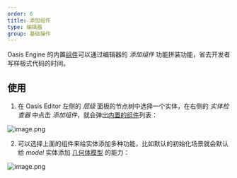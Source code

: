 ```yaml
---
order: 6
title: 添加组件
type: 编辑器
group: 基础操作
---
```


Oasis Engine 的内置[组件](${docs}entity-cn#常用组件)可以通过编辑器的 *添加组件* 功能拼装功能，省去开发者写样板式代码的时间。

## 使用

1. 在 Oasis Editor 左侧的 *层级* 面板的节点树中选择一个实体，在右侧的 *实体检查器* 中点击 *添加组件*，就会弹出[内置的组件](${docs}entity-cn#常用组件)列表：

![image.png](https://gw.alipayobjects.com/mdn/rms_d27172/afts/img/A*9czlQr5O-YYAAAAAAAAAAAAAARQnAQ)

2. 可以选择上面的组件来给实体添加多种功能，比如默认的初始化场景就会默认给 *model* 实体添加 [几何体模型](${docs}primitive-mesh-cn) 的能力：

![image.png](https://gw.alipayobjects.com/mdn/rms_d27172/afts/img/A*Eu1STo_AxmcAAAAAAAAAAAAAARQnAQ)
